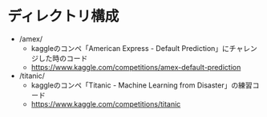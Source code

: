 # ディレクトリ構成

- /amex/ 
  - kaggleのコンペ「American Express - Default Prediction」にチャレンジした時のコード
  - https://www.kaggle.com/competitions/amex-default-prediction
- /titanic/
  - kaggleのコンペ「Titanic - Machine Learning from Disaster」の練習コード
  - https://www.kaggle.com/competitions/titanic

